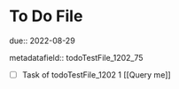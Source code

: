 # To Do File

due:: 2022-08-29

metadatafield:: todoTestFile_1202_75

- [ ] Task of todoTestFile_1202 1 [[Query me]]

